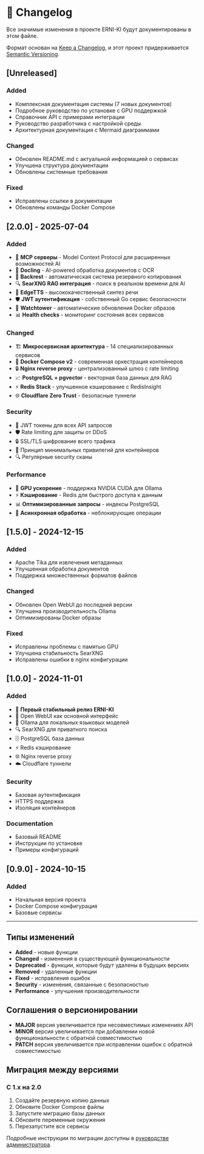 # 📝 Changelog

Все значимые изменения в проекте ERNI-KI будут документированы в этом файле.

Формат основан на [Keep a Changelog](https://keepachangelog.com/en/1.0.0/),
и этот проект придерживается [Semantic Versioning](https://semver.org/spec/v2.0.0.html).

## [Unreleased]

### Added
- Комплексная документация системы (7 новых документов)
- Подробное руководство по установке с GPU поддержкой
- Справочник API с примерами интеграции
- Руководство разработчика с настройкой среды
- Архитектурная документация с Mermaid диаграммами

### Changed
- Обновлен README.md с актуальной информацией о сервисах
- Улучшена структура документации
- Обновлены системные требования

### Fixed
- Исправлены ссылки в документации
- Обновлены команды Docker Compose

## [2.0.0] - 2025-07-04

### Added
- 🤖 **MCP серверы** - Model Context Protocol для расширенных возможностей AI
- 📄 **Docling** - AI-powered обработка документов с OCR
- 💾 **Backrest** - автоматическая система резервного копирования
- 🔍 **SearXNG RAG интеграция** - поиск в реальном времени для AI
- 🎤 **EdgeTTS** - высококачественный синтез речи
- 🛡️ **JWT аутентификация** - собственный Go сервис безопасности
- 🔄 **Watchtower** - автоматические обновления Docker образов
- 📊 **Health checks** - мониторинг состояния всех сервисов

### Changed
- 🏗️ **Микросервисная архитектура** - 14 специализированных сервисов
- 🐳 **Docker Compose v2** - современная оркестрация контейнеров
- 🔒 **Nginx reverse proxy** - централизованный шлюз с rate limiting
- 📈 **PostgreSQL + pgvector** - векторная база данных для RAG
- ⚡ **Redis Stack** - улучшенное кэширование с RedisInsight
- 🌐 **Cloudflare Zero Trust** - безопасные туннели

### Security
- 🔐 JWT токены для всех API запросов
- 🛡️ Rate limiting для защиты от DDoS
- 🔒 SSL/TLS шифрование всего трафика
- 🚫 Принцип минимальных привилегий для контейнеров
- 🔍 Регулярные security сканы

### Performance
- 🚀 **GPU ускорение** - поддержка NVIDIA CUDA для Ollama
- ⚡ **Кэширование** - Redis для быстрого доступа к данным
- 📊 **Оптимизированные запросы** - индексы PostgreSQL
- 🔄 **Асинхронная обработка** - неблокирующие операции

## [1.5.0] - 2024-12-15

### Added
- Apache Tika для извлечения метаданных
- Улучшенная обработка документов
- Поддержка множественных форматов файлов

### Changed
- Обновлен Open WebUI до последней версии
- Улучшена производительность Ollama
- Оптимизированы Docker образы

### Fixed
- Исправлены проблемы с памятью GPU
- Улучшена стабильность SearXNG
- Исправлены ошибки в nginx конфигурации

## [1.0.0] - 2024-11-01

### Added
- 🎉 **Первый стабильный релиз ERNI-KI**
- 🤖 Open WebUI как основной интерфейс
- 🧠 Ollama для локальных языковых моделей
- 🔍 SearXNG для приватного поиска
- 🗄️ PostgreSQL база данных
- ⚡ Redis кэширование
- 🌐 Nginx reverse proxy
- ☁️ Cloudflare туннели

### Security
- Базовая аутентификация
- HTTPS поддержка
- Изоляция контейнеров

### Documentation
- Базовый README
- Инструкции по установке
- Примеры конфигураций

## [0.9.0] - 2024-10-15

### Added
- Начальная версия проекта
- Docker Compose конфигурация
- Базовые сервисы

---

## Типы изменений

- **Added** - новые функции
- **Changed** - изменения в существующей функциональности
- **Deprecated** - функции, которые будут удалены в будущих версиях
- **Removed** - удаленные функции
- **Fixed** - исправления ошибок
- **Security** - изменения, связанные с безопасностью
- **Performance** - улучшения производительности

## Соглашения о версионировании

- **MAJOR** версия увеличивается при несовместимых изменениях API
- **MINOR** версия увеличивается при добавлении новой функциональности с обратной совместимостью
- **PATCH** версия увеличивается при исправлении ошибок с обратной совместимостью

## Миграция между версиями

### С 1.x на 2.0
1. Создайте резервную копию данных
2. Обновите Docker Compose файлы
3. Запустите миграцию базы данных
4. Обновите переменные окружения
5. Перезапустите все сервисы

Подробные инструкции по миграции доступны в [руководстве администратора](docs/admin-guide.md#updates).
